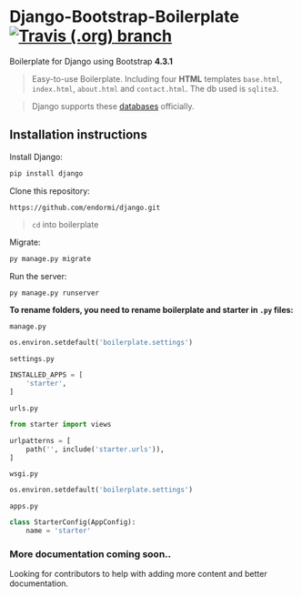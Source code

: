 # Django-Bootstrap-Boilerplate [![Travis (.org) branch](https://img.shields.io/travis/endormi/awesome-dj/travis-test-bp)](https://travis-ci.org/endormi/awesome-dj)

Boilerplate for Django using Bootstrap **4.3.1**

> Easy-to-use Boilerplate. Including four **HTML** templates `base.html`, `index.html`, `about.html` and `contact.html`. The db used is `sqlite3`.

> Django supports these [databases](https://docs.djangoproject.com/en/3.0/ref/databases/) officially.

## Installation instructions

Install Django:

```sh
pip install django
```

Clone this repository:

```
https://github.com/endormi/django.git
```

> `cd` into boilerplate

Migrate:

```sh
py manage.py migrate
```

Run the server:

```sh
py manage.py runserver
```

**To rename folders, you need to rename boilerplate and starter in `.py` files:**

`manage.py`

```python
os.environ.setdefault('boilerplate.settings')
```

`settings.py`

```python
INSTALLED_APPS = [
    'starter',
]
```

`urls.py`

```python
from starter import views

urlpatterns = [
    path('', include('starter.urls')),
]
```

`wsgi.py`

```python
os.environ.setdefault('boilerplate.settings')
```

`apps.py`

```python
class StarterConfig(AppConfig):
    name = 'starter'
```

### More documentation coming soon..

Looking for contributors to help with adding more content and better documentation.
